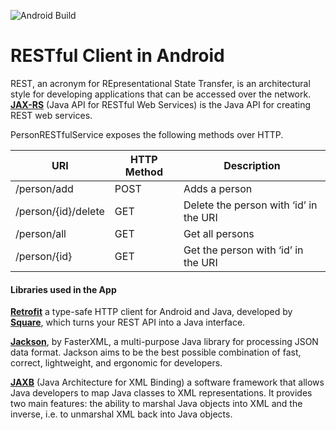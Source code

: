 ![Android Build](https://github.com/netikalyan/PersonRESTfulClient/actions/workflows/android.yml/badge.svg)
# RESTful Client in Android
REST, an acronym for REpresentational State Transfer, is an architectural style for developing applications that can be accessed over the network. **[JAX-RS](https://docs.oracle.com/javaee/6/tutorial/doc/giepu.html)** (Java API for RESTful Web Services) is the Java API for creating REST web services.

PersonRESTfulService exposes the following methods over HTTP.

| URI | HTTP Method | Description |
| --- | --- | --- |
|/person/add | POST | Adds a person |
|/person/{id}/delete|GET|Delete the person with ‘id’ in the URI|
| /person/all | GET | Get all persons |
| /person/{id} | GET | Get the person with ‘id’ in the URI |

#### Libraries used in the App

**[Retrofit](https://square.github.io/retrofit/)** a type-safe HTTP client for Android and Java, developed by **[Square](https://square.github.io/)**, which turns your REST API into a Java interface.

**[Jackson](https://github.com/FasterXML/jackson)**, by FasterXML, a multi-purpose Java library for processing JSON data format. Jackson aims to be the best possible combination of fast, correct, lightweight, and ergonomic for developers.

**[JAXB](https://docs.oracle.com/javase/tutorial/jaxb/intro/index.html)** (Java Architecture for XML Binding) a software framework that allows Java developers to map Java classes to XML representations. It provides two main features: the ability to marshal Java objects into XML and the inverse, i.e. to unmarshal XML back into Java objects.
